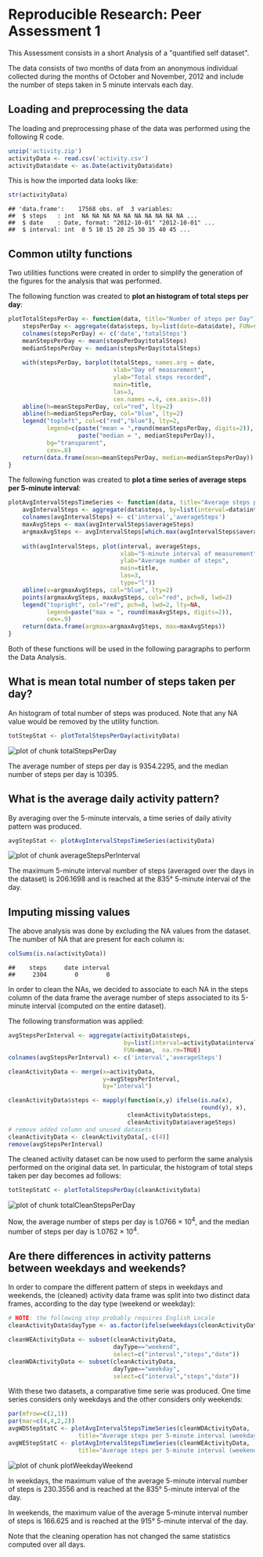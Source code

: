 # Reproducible Research: Peer Assessment 1

This Assessment consists in a short Analysis of a "quantified self dataset".

The data consists of two months of data from an anonymous individual collected during the months of October and November, 2012 and include the number of steps taken in 5 minute intervals each day.

## Loading and preprocessing the data
The loading and preprocessing phase of the data was performed using the following R code.

```r
unzip('activity.zip')
activityData <- read.csv('activity.csv')
activityData$date <- as.Date(activityData$date)
```

This is how the imported data looks like:

```r
str(activityData)
```

```
## 'data.frame':	17568 obs. of  3 variables:
##  $ steps   : int  NA NA NA NA NA NA NA NA NA NA ...
##  $ date    : Date, format: "2012-10-01" "2012-10-01" ...
##  $ interval: int  0 5 10 15 20 25 30 35 40 45 ...
```

## Common utilty functions
Two utilities functions were created in order to simplify the generation of the figures for the analysis that was performed.

The following function was created to **plot an histogram of total steps per day**:


```r
plotTotalStepsPerDay <- function(data, title="Number of steps per Day") {
    stepsPerDay <- aggregate(data$steps, by=list(date=data$date), FUN=sum,  na.rm=TRUE)
    colnames(stepsPerDay) <- c('date','totalSteps')
    meanStepsPerDay <- mean(stepsPerDay$totalSteps)
    medianStepsPerDay <- median(stepsPerDay$totalSteps)
    
    with(stepsPerDay, barplot(totalSteps, names.arg = date,
                              xlab="Day of measurement",
                              ylab="Total steps recorded",
                              main=title,
                              las=3,
                              cex.names =.4, cex.axis=.8))
    abline(h=meanStepsPerDay, col="red", lty=2)
    abline(h=medianStepsPerDay, col="blue", lty=2)
    legend("topleft", col=c("red","blue"), lty=2,
           legend=c(paste("mean = ",round(meanStepsPerDay, digits=2)),
                    paste("median = ", medianStepsPerDay)),
           bg="transparent",
           cex=.8)
    return(data.frame(mean=meanStepsPerDay, median=medianStepsPerDay))
}
```

The following function was created to **plot a time series of average steps per 5-minute interval**:

```r
plotAvgIntervalStepsTimeSeries <- function(data, title="Average steps per 5-minute interval"){
    avgIntervalSteps <- aggregate(data$steps, by=list(interval=data$interval), FUN=mean,  na.rm=TRUE)
    colnames(avgIntervalSteps) <- c('interval','averageSteps')
    maxAvgSteps <- max(avgIntervalSteps$averageSteps)
    argmaxAvgSteps <- avgIntervalSteps[which.max(avgIntervalSteps$averageSteps),]$interval
    
    with(avgIntervalSteps, plot(interval, averageSteps,
                                xlab="5-minute interval of measurement",
                                ylab="Average number of steps",
                                main=title,
                                las=3,
                                type="l"))
    abline(v=argmaxAvgSteps, col="blue", lty=2)
    points(argmaxAvgSteps, maxAvgSteps, col="red", pch=8, lwd=2)
    legend("topright", col="red", pch=8, lwd=2, lty=NA,
           legend=paste("max = ", round(maxAvgSteps, digits=2)),
           cex=.9)
    return(data.frame(argmax=argmaxAvgSteps, max=maxAvgSteps))
}
```

Both of these functions will be used in the following paragraphs to perform the Data Analysis.

## What is mean total number of steps taken per day?
An histogram of total number of steps was produced. Note that any NA value would be removed by the utility function.


```r
totStepStat <- plotTotalStepsPerDay(activityData)
```

![plot of chunk totalStepsPerDay](figure/totalStepsPerDay.png) 

The average number of steps per day is 9354.2295, and the median number of steps per day is 10395.

## What is the average daily activity pattern?
By averaging over the 5-minute intervals, a time series of daily ativity pattern was produced.


```r
avgStepStat <- plotAvgIntervalStepsTimeSeries(activityData)
```

![plot of chunk averageStepsPerInterval](figure/averageStepsPerInterval.png) 

The maximum 5-minute interval number of steps (averaged over the days in the dataset) is 206.1698 and is reached at the 835° 5-minute interval of the day.

## Imputing missing values
The above analysis was done by excluding the NA values from the dataset. The number of NA that are present for each column is:

```r
colSums(is.na(activityData))
```

```
##    steps     date interval 
##     2304        0        0
```

In order to clean the NAs, we decided to associate to each NA in the steps column of the data frame the average number of steps associated to its 5-minute interval (computed on the entire dataset).

The following transformation was applied:

```r
avgStepsPerInterval <- aggregate(activityData$steps,
                                 by=list(interval=activityData$interval),
                                 FUN=mean,  na.rm=TRUE)
colnames(avgStepsPerInterval) <- c('interval','averageSteps')

cleanActivityData <- merge(x=activityData,
                           y=avgStepsPerInterval,
                           by="interval")

cleanActivityData$steps <- mapply(function(x,y) ifelse(is.na(x),
                                                       round(y), x),
                                  cleanActivityData$steps,
                                  cleanActivityData$averageSteps)
# remove added column and unused datasets
cleanActivityData <- cleanActivityData[,-c(4)]
remove(avgStepsPerInterval)
```

The cleaned activity dataset can be now used to perform the same analysis performed on the original data set. In particular, the histogram of total steps taken per day becomes ad follows:

```r
totStepStatC <- plotTotalStepsPerDay(cleanActivityData)
```

![plot of chunk totalCleanStepsPerDay](figure/totalCleanStepsPerDay.png) 

Now, the average number of steps per day is 1.0766 &times; 10<sup>4</sup>, and the median number of steps per day is 1.0762 &times; 10<sup>4</sup>.


## Are there differences in activity patterns between weekdays and weekends?
In order to compare the different pattern of steps in weekdays and weekends, the (cleaned) activity data frame was split into two distinct data frames, according to the day type (weekend or weekday):

```r
# NOTE: the following step probably requires English Locale
cleanActivityData$dayType <- as.factor(ifelse(weekdays(cleanActivityData$date) %in% c("Saturday", "Sunday"),"weekend","weekday"))

cleanWEActivityData <- subset(cleanActivityData,
                              dayType=="weekend",
                              select=c("interval","steps","date"))
cleanWDActivityData <- subset(cleanActivityData,
                              dayType=="weekday",
                              select=c("interval","steps","date"))
```

With these two datasets, a comparative time serie was produced. One time series considers only weekdays and the other considers only weekends:

```r
par(mfrow=c(2,1))
par(mar=c(4,4,2,2))
avgWDStepStatC <- plotAvgIntervalStepsTimeSeries(cleanWDActivityData,
                    title="Average steps per 5-minute interval (weekday)")
avgWEStepStatC <- plotAvgIntervalStepsTimeSeries(cleanWEActivityData,
                    title="Average steps per 5-minute interval (weekend)")
```

![plot of chunk plotWeekdayWeekend](figure/plotWeekdayWeekend.png) 

In weekdays, the maximum value of the average 5-minute interval number of steps is 230.3556 and is reached at the 835° 5-minute interval of the day.

In weekends, the maximum value of the average 5-minute interval number of steps is 166.625 and is reached at the 915° 5-minute interval of the day.

Note that the cleaning operation has not changed the same statistics computed over all days.
